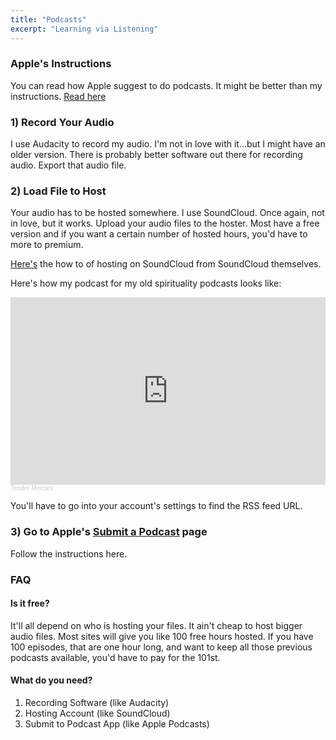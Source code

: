 ```yaml
---
title: "Podcasts"
excerpt: "Learning via Listening"
---
```


### Apple's Instructions
You can read how Apple suggest to do podcasts. It might be better than my instructions. [Read here](https://itunespartner.apple.com/podcasts/)

### 1) Record Your Audio
I use Audacity to record my audio. I'm not in love with it...but I might have an older version. There is probably better software out there for recording audio. Export that audio file.

### 2) Load File to Host
Your audio has to be hosted somewhere. I use SoundCloud. Once again, not in love, but it works. Upload your audio files to the hoster. Most have a free version and if you want a certain number of hosted hours, you'd have to more to premium.

[Here's](https://blog.soundcloud.com/2018/05/30/host-podcast-soundcloud/) the how to of hosting on SoundCloud from SoundCloud themselves.

Here's how my podcast for my old spirituality podcasts looks like:
<iframe width="100%" height="300" scrolling="no" frameborder="no" allow="autoplay" src="https://w.soundcloud.com/player/?url=https%3A//api.soundcloud.com/users/310229426&color=%23ff5500&auto_play=false&hide_related=false&show_comments=true&show_user=true&show_reposts=false&show_teaser=true&visual=true"></iframe><div style="font-size: 10px; color: #cccccc;line-break: anywhere;word-break: normal;overflow: hidden;white-space: nowrap;text-overflow: ellipsis; font-family: Interstate,Lucida Grande,Lucida Sans Unicode,Lucida Sans,Garuda,Verdana,Tahoma,sans-serif;font-weight: 100;"><a href="https://soundcloud.com/avery-smith-478793378" title="Tender Mercies" target="_blank" style="color: #cccccc; text-decoration: none;">Tender Mercies</a></div>

You'll have to go into your account's settings to find the RSS feed URL.

### 3) Go to Apple's [Submit a Podcast](https://help.apple.com/itc/podcasts_connect/#/itcd88ea40b9) page

Follow the instructions here.

### FAQ

#### Is it free?
It'll all depend on who is hosting your files. It ain't cheap to host bigger audio files. Most sites will give you like 100 free hours hosted. If you have 100 episodes, that are one hour long, and want to keep all those previous podcasts available, you'd have to pay for the 101st.

#### What do you need?
1) Recording Software (like Audacity)
2) Hosting Account (like SoundCloud)
3) Submit to Podcast App (like Apple Podcasts)
